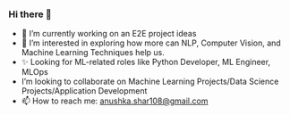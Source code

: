 ### Hi there 👋

<!--
**anush97/anush97** is a ✨ _special_ ✨ repository because its `README.md` (this file) appears on your GitHub profile.

Here are some ideas to get you started:

- 🔭 I’m currently working on an E2E project ideas
- 🌱 I’m currently learning ...
- 👯 I’m looking to collaborate on ...
- 🤔 I’m looking for help with ...
- 💬 Ask me about ...
- 📫 How to reach me: ...
- 😄 Pronouns: ...
- ⚡ Fun fact: ...
-->
- 🔭 I’m currently working on an E2E project ideas
- 👀 I’m interested in exploring how more can NLP, Computer Vision, and Machine Learning Techniques help us.
- ✨ Looking for ML-related roles like Python Developer, ML Engineer, MLOps  
- I’m looking to collaborate on Machine Learning Projects/Data Science Projects/Application Development
- 📫 How to reach me: anushka.shar108@gmail.com
